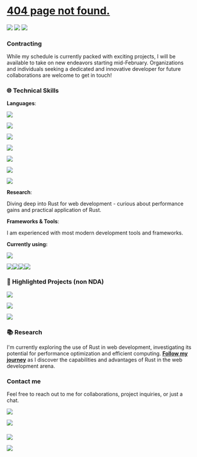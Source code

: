 # [404 page not found.](https://github.com/archways404)

#### 

![](https://img.shields.io/badge/University-100000?style=for-the-badge&logo=&logoColor=FF9D00&labelColor=22272e&color=22272e) 
![](https://img.shields.io/badge/Fullstack_developer-100000?style=for-the-badge&logo=&logoColor=FF9D00&labelColor=22272e&color=22272e) 
![](https://img.shields.io/badge/contractor-100000?style=for-the-badge&logo=&logoColor=FF9D00&labelColor=22272e&color=22272e) 


### Contracting
While my schedule is currently packed with exciting projects, I will be available to take on new endeavors starting mid-February. Organizations and individuals seeking a dedicated and innovative developer for future collaborations are welcome to get in touch!

### 🌐 Technical Skills
**Languages**:

![](https://img.shields.io/badge/JavaScript-22272e?style=for-the-badge&logo=JavaScript&logoColor=F7FF00&labelColor=22272e&color=22272e)

![](https://img.shields.io/badge/Rust-100000?style=for-the-badge&logo=Rust&logoColor=FDA500&labelColor=22272e&color=22272e)

![](https://img.shields.io/badge/Python-100000?style=for-the-badge&logo=Python&logoColor=00FF00&labelColor=22272e&color=22272e)

![](https://img.shields.io/badge/C++-100000?style=for-the-badge&logo=Cplusplus&logoColor=00FFF2&labelColor=22272e&color=22272e)

![](https://img.shields.io/badge/Java-100000?style=for-the-badge&logo=Oracle&logoColor=FF0000&labelColor=22272e&color=22272e)

![](https://img.shields.io/badge/PHP-100000?style=for-the-badge&logo=PHP&logoColor=00EAFF&labelColor=22272e&color=22272e)

![](https://img.shields.io/badge/LUA-100000?style=for-the-badge&logo=LUA&logoColor=FF00C8&labelColor=22272e&color=22272e)

**Research**: 

Diving deep into Rust for web development - curious about performance gains and practical application of Rust.

**Frameworks & Tools**:

I am experienced with most modern development tools and frameworks.

**Currently using:**

![](https://img.shields.io/badge/MERN-100000?style=for-the-badge&logo=monster&logoColor=2BFF00&labelColor=22272e&color=22272e)

![](https://img.shields.io/badge/Mongodb-100000?style=for-the-badge&logo=mongodb&logoColor=2BFF00&labelColor=22272e&color=22272e)![](https://img.shields.io/badge/expressJS-100000?style=for-the-badge&logo=express&logoColor=2BFF00&labelColor=22272e&color=22272e)![](https://img.shields.io/badge/react-100000?style=for-the-badge&logo=react&logoColor=0C9AFF&labelColor=22272e&color=22272e)![](https://img.shields.io/badge/nodejs-100000?style=for-the-badge&logo=node.js&logoColor=2BFF00&labelColor=22272e&color=22272e)


### 🚀 Highlighted Projects (non NDA)

[![](https://img.shields.io/badge/Modern_Primula-100000?style=for-the-badge&logo=monster&logoColor=FD7014&labelColor=22272e&color=22272e)](https://github.com/archways404/ModernPrimulaApp/)

[![](https://img.shields.io/badge/archways404.dev-100000?style=for-the-badge&logo=arc&logoColor=FF0000&labelColor=22272e&color=22272e)](https://archways404.hashnode.dev/)

[![](https://img.shields.io/badge/hashnode-100000?style=for-the-badge&logo=hashnode&logoColor=00D9FF&labelColor=22272e&color=22272e)](https://archways404.hashnode.dev/)


### 📚 Research
I'm currently exploring the use of Rust in web development, investigating its potential for performance optimization and efficient computing. [**Follow my journey**](https://archways404.hashnode.dev/) as I discover the capabilities and advantages of Rust in the web development arena.


### Contact me
Feel free to reach out to me for collaborations, project inquiries, or just a chat.

[![](https://img.shields.io/badge/archways@gmx.us-100000?style=for-the-badge&logo=protonmail&logoColor=2069F4&labelColor=22272e&color=22272e)](mailto:archways@gmx.us)

[![](https://img.shields.io/badge/archways-100000?style=for-the-badge&logo=discord&logoColor=FF9D00&labelColor=22272e&color=22272e)](https://discord.gg/2UrUh5SQxz)
###

![](https://github-readme-streak-stats.herokuapp.com/?user=archways404&theme=dark&hide_border=false)

[![](https://visitcount.itsvg.in/api?id=archways404&icon=6&color=12)](https://visitcount.itsvg.in)
